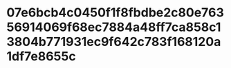 # 07e6bcb4c0450f1f8fbdbe2c80e76356914069f68ec7884a48ff7ca858c13804b771931ec9f642c783f168120a1df7e8655c